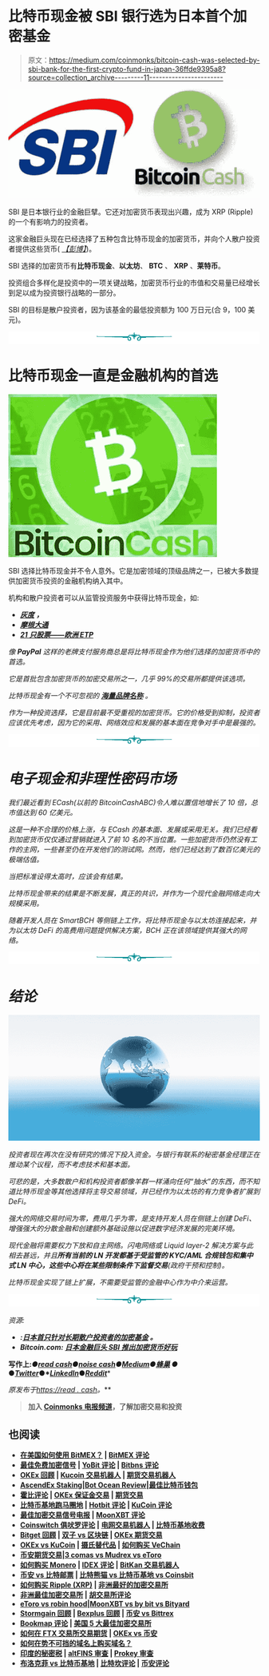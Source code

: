 # 比特币现金被 SBI 银行选为日本首个加密基金

> 原文：<https://medium.com/coinmonks/bitcoin-cash-was-selected-by-sbi-bank-for-the-first-crypto-fund-in-japan-36ffde9395a8?source=collection_archive---------11----------------------->

![](img/2c49672210c3c3a35d7064e19d2fe208.png)

SBI 是日本银行业的金融巨擘。它还对加密货币表现出兴趣，成为 XRP (Ripple)的一个有影响力的投资者。

这家金融巨头现在已经选择了五种包含比特币现金的加密货币，并向个人散户投资者提供这些货币( [*【彭博】*](https://www.bloomberg.com/news/articles/2021-09-02/first-crypto-fund-in-japan-targets-long-term-retail-investors))。

SBI 选择的加密货币有**比特币现金**、**以太坊**、 **BTC** 、 **XRP** 、**莱特币**。

投资组合多样化是投资中的一项关键战略，加密货币行业的市值和交易量已经增长到足以成为投资银行战略的一部分。

SBI 的目标是散户投资者，因为该基金的最低投资额为 100 万日元(合 9，100 美元)。

![](img/f45130952a53784172d47cb34123d59a.png)

# 比特币现金一直是金融机构的首选

![](img/3ae740e80cc6229d7fbf264a4e96cc4c.png)

SBI 选择比特币现金并不令人意外。它是加密领域的顶级品牌之一，已被大多数提供加密货币投资的金融机构纳入其中。

机构和散户投资者可以从监管投资服务中获得比特币现金，如:

*   [***灰度***](https://read.cash/@Pantera/grayscale-bitcoin-cash-bchg-9dc489ba) ***，***
*   [***摩根大通***](https://read.cash/@Pantera/jpmorgan-allows-access-to-retail-investing-in-bitcoin-cash-c82844b4)
*   *[***21 只股票——欧洲 ETP***](https://read.cash/@Pantera/bitcoin-cash-etp-in-europe-abch-01effa54)*

*像 **PayPal** 这样的老牌支付服务商总是将比特币现金作为他们选择的加密货币中的首选。*

*它是首批包含加密货币的加密交易所之一，几乎 99%的交易所都提供该选项。*

*比特币现金有一个不可忽视的 [**海量品牌名称**](https://read.cash/@Pantera/bitcoin-cash-unmatched-brand-awareness-ab7f3d4c) 。*

*作为一种投资选择，它是目前最不受重视的加密货币。它的价格受到抑制，投资者应该优先考虑，因为它的采用、网络效应和发展的基本面在竞争对手中是最强的。*

*![](img/f45130952a53784172d47cb34123d59a.png)*

# *电子现金和非理性密码市场*

*我们最近看到 ECash(以前的 BitcoinCashABC)令人难以置信地增长了 10 倍，总市值达到 60 亿美元。*

*这是一种不合理的价格上涨，与 ECash 的基本面、发展或采用无关。我们已经看到加密货币仅仅通过营销就进入了前 10 名的不当位置。一些加密货币仍然没有工作的主网，一些甚至仍在开发他们的测试网。然而，他们已经达到了数百亿美元的极端估值。*

*当把标准设得太高时，应该会有结果。*

*比特币现金带来的结果是不断发展，真正的共识，并作为一个现代金融网络走向大规模采用。*

*随着开发人员在 SmartBCH 等侧链上工作，将比特币现金与以太坊连接起来，并为以太坊 DeFi 的高费用问题提供解决方案，BCH 正在该领域提供其强大的网络。*

*![](img/f45130952a53784172d47cb34123d59a.png)*

# *结论*

*![](img/3a3be49cee240dea2017f5bef1f1e4d5.png)*

*投资者现在再次在没有研究的情况下投入资金。与银行有联系的秘密基金经理正在推动某个议程，而不考虑技术和基本面。*

*可悲的是，大多数散户和机构投资者都像羊群一样涌向任何“抽水”的东西，而不知道比特币现金等其他选择将主导交易领域，并已经作为以太坊的有力竞争者扩展到 DeFi。*

*强大的网络交易时间为零，费用几乎为零，是支持开发人员在侧链上创建 DeFi、增强强大的分散金融和创建额外基础设施以促进数字经济发展的完美环境。*

*现代金融将需要权力下放和自主网络。闪电网络或 Liquid layer-2 解决方案与此相去甚远，并且**所有当前的 LN 开发都基于受监管的 KYC/AML 合规钱包和集中式 LN 中心，这些中心将在某些限制条件下监督交易**(政府干预和控制)。*

*比特币现金实现了链上扩展，不需要受监管的金融中心作为中介来运营。*

*![](img/f45130952a53784172d47cb34123d59a.png)*

*资源:*

*   *****:***[***日本首只针对长期散户投资者的加密基金***](https://www.bloomberg.com/news/articles/2021-09-02/first-crypto-fund-in-japan-targets-long-term-retail-investors) ***。*****
*   ***Bitcoin.com:* [***日本金融巨头 SBI 推出加密货币好玩***](https://news.bitcoin.com/japans-financial-giant-sbi-cryptocurrency-fund/)**

**写作上:*●*[***read cash***](https://read.cash/@Pantera)*●*[***noise cash***](https://noise.cash/u/Pantera99)*●*[***Medium***](/@panterabch)*●*[***蜂巢***](https://hive.blog/@pantera1) *●* **●*[***Twitter***](https://twitter.com/Panterabch)*●*[***LinkedIn***](https://www.linkedin.com/in/panterabch/)**●*[***Reddit***](https://www.reddit.com/user/PanteraBCH)****

***原发布于*[*https://read . cash*](https://read.cash/@Pantera/bitcoin-cash-was-selected-by-sbi-bank-for-the-first-crypto-fund-in-japan-049ea9b7)*。***

> **加入 [Coinmonks 电报频道](https://t.me/coincodecap)，了解加密交易和投资**

## **也阅读**

*   **[在美国如何使用 BitMEX？](https://blog.coincodecap.com/use-bitmex-in-usa) | [BitMEX 评论](https://blog.coincodecap.com/bitmex-review)**
*   **[最佳免费加密信号](https://blog.coincodecap.com/free-crypto-signals) | [YoBit 评论](/coinmonks/yobit-review-175464162c62) | [Bitbns 评论](/coinmonks/bitbns-review-38256a07e161)**
*   **[OKEx 回顾](/coinmonks/okex-review-6b369304110f) | [Kucoin 交易机器人](/coinmonks/kucoin-trading-bot-automate-your-trades-8cf0ca2138e0) | [期货交易机器人](/coinmonks/futures-trading-bots-5a282ccee3f5)**
*   **[AscendEx Staking](https://blog.coincodecap.com/ascendex-staking)|[Bot Ocean Review](https://blog.coincodecap.com/bot-ocean-review)|[最佳比特币钱包](https://blog.coincodecap.com/bitcoin-wallets-india)**
*   **[霍比评论](https://blog.coincodecap.com/huobi-review) | [OKEx 保证金交易](https://blog.coincodecap.com/okex-margin-trading) | [期货交易](https://blog.coincodecap.com/futures-trading)**
*   **[比特币基地跑马圈地](https://blog.coincodecap.com/coinbase-staking) | [Hotbit 评论](/coinmonks/hotbit-review-cd5bec41dafb) | [KuCoin 评论](https://blog.coincodecap.com/kucoin-review)**
*   **[最佳加密交易信号电报](/coinmonks/best-crypto-signals-telegram-5785cdbc4b2b) | [MoonXBT 评论](/coinmonks/moonxbt-review-6e4ab26d037)**
*   **[Coinswitch 俱吠罗评论](/coinmonks/coinswitch-kuber-review-1a8dc5c7a739) | [电网交易机器人](https://blog.coincodecap.com/grid-trading) | [比特币基地收费](/coinmonks/coinbase-fees-831e77d4f2c5)**
*   **[Bitget 回顾](https://blog.coincodecap.com/bitget-review) | [双子 vs 区块链](https://blog.coincodecap.com/gemini-vs-blockfi) | [OKEx 期货交易](https://blog.coincodecap.com/okex-futures-trading)**
*   **[OKEx vs KuCoin](https://blog.coincodecap.com/okex-kucoin) | [摄氏替代品](https://blog.coincodecap.com/celsius-alternatives) | [如何购买 VeChain](https://blog.coincodecap.com/buy-vechain)**
*   **[币安期货交易](https://blog.coincodecap.com/binance-futures-trading)|[3 comas vs Mudrex vs eToro](https://blog.coincodecap.com/mudrex-3commas-etoro)**
*   **[如何购买 Monero](https://blog.coincodecap.com/buy-monero) | [IDEX 评论](https://blog.coincodecap.com/idex-review) | [BitKan 交易机器人](https://blog.coincodecap.com/bitkan-trading-bot)**
*   **[币安 vs 比特邮票](https://blog.coincodecap.com/binance-vs-bitstamp) | [比特熊猫 vs 比特币基地 vs Coinsbit](https://blog.coincodecap.com/bitpanda-coinbase-coinsbit)**
*   **[如何购买 Ripple (XRP)](https://blog.coincodecap.com/buy-ripple-india) | [非洲最好的加密交易所](https://blog.coincodecap.com/crypto-exchange-africa)**
*   **[非洲最佳加密交易所](https://blog.coincodecap.com/crypto-exchange-africa) | [胡交易所评论](https://blog.coincodecap.com/hoo-exchange-review)**
*   **[eToro vs robin hood](https://blog.coincodecap.com/etoro-robinhood)|[MoonXBT vs by bit vs Bityard](https://blog.coincodecap.com/bybit-bityard-moonxbt)**
*   **[Stormgain 回顾](https://blog.coincodecap.com/stormgain-review) | [Bexplus 回顾](https://blog.coincodecap.com/bexplus-review) | [币安 vs Bittrex](https://blog.coincodecap.com/binance-vs-bittrex)**
*   **[Bookmap 评论](https://blog.coincodecap.com/bookmap-review-2021-best-trading-software) | [美国 5 大最佳加密交易所](https://blog.coincodecap.com/crypto-exchange-usa)**
*   **[如何在 FTX 交易所交易期货](https://blog.coincodecap.com/ftx-futures-trading) | [OKEx vs 币安](https://blog.coincodecap.com/okex-vs-binance)**
*   **[如何在势不可挡的域名上购买域名？](https://blog.coincodecap.com/buy-domain-on-unstoppable-domains)**
*   **[印度的秘密税](https://blog.coincodecap.com/crypto-tax-india) | [altFINS 审查](https://blog.coincodecap.com/altfins-review) | [Prokey 审查](/coinmonks/prokey-review-26611173c13c)**
*   **[布洛克菲 vs 比特币基地](https://blog.coincodecap.com/blockfi-vs-coinbase) | [比特坎评论](https://blog.coincodecap.com/bitkan-review) | [币安评论](/coinmonks/binance-review-ee10d3bf3b6e)**